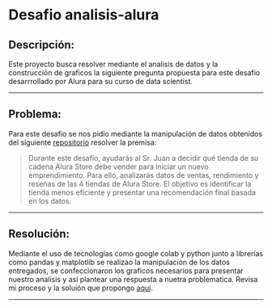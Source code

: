 # Desafio analisis-alura
## Descripción:
Este proyecto busca resolver mediante el analisis de datos y la construcción de 
graficos la siguiente pregunta propuesta para este desafio desarrrollado por Alura para su
curso de data scientist.

-----
## Problema:
Para este desafio se nos pidio mediante la manipulación de datos obtenidos del siguiente [repositorio](https://github.com/alura-es-cursos/challenge1-data-science-latam) resolver la premisa: 
> Durante este desafío, ayudarás al Sr. Juan a decidir qué tienda de su cadena Alura Store debe vender
> para iniciar un nuevo emprendimiento. Para ello, analizarás datos de ventas, rendimiento y reseñas
> de las 4 tiendas de Alura Store. El objetivo es identificar la tienda menos eficiente y presentar
> una recomendación final basada en los datos.

----
## Resolución:
Mediante el uso de tecnologías como google colab y python junto a librerías como pandas y matplotlib
se realizao la manipulación de los datos entregados, se confeccionaron los graficos necesarios para
presentar nuestro analisis y así plantear una respuesta a nuetra problematica. Revisa mi proceso y 
la soluión que propongo [aquí](https://github.com/w4cha/analisis-alura/blob/main/AluraStoreLatam.ipynb).


-----

